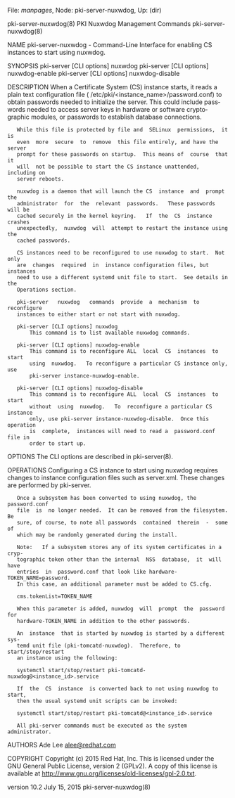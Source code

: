 File: *manpages*,  Node: pki-server-nuxwdog,  Up: (dir)

pki-server-nuxwdog(8)   PKI Nuxwdog Management Commands  pki-server-nuxwdog(8)



NAME
       pki-server-nuxwdog  -  Command-Line Interface for enabling CS instances
       to start using nuxwdog.


SYNOPSIS
       pki-server [CLI options] nuxwdog
       pki-server [CLI options] nuxwdog-enable
       pki-server [CLI options] nuxwdog-disable


DESCRIPTION
       When a Certificate System (CS) instance starts, it reads a  plain  text
       configuration  file ( /etc/pki/<instance_name>/password.conf) to obtain
       passwords needed to initialize the server.  This  could  include  pass‐
       words  needed  to  access  server  keys in hardware or software crypto‐
       graphic modules, or passwords to establish database connections.

       While this file is protected by file and  SELinux  permissions,  it  is
       even  more  secure  to  remove  this file entirely, and have the server
       prompt for these passwords on startup.  This means of  course  that  it
       will  not be possible to start the CS instance unattended, including on
       server reboots.

       nuxwdog is a daemon that will launch the CS  instance  and  prompt  the
       administrator  for  the  relevant  passwords.   These passwords will be
       cached securely in the kernel keyring.   If  the  CS  instance  crashes
       unexpectedly,  nuxwdog  will  attempt to restart the instance using the
       cached passwords.

       CS instances need to be reconfigured to use nuxwdog to start.  Not only
       are  changes  required  in  instance configuration files, but instances
       need to use a different systemd unit file to start.  See details in the
       Operations section.

       pki-server   nuxwdog   commands  provide  a  mechanism  to  reconfigure
       instances to either start or not start with nuxwdog.

       pki-server [CLI options] nuxwdog
           This command is to list available nuxwdog commands.

       pki-server [CLI options] nuxwdog-enable
           This command is to reconfigure ALL  local  CS  instances  to  start
           using  nuxwdog.   To reconfigure a particular CS instance only, use
           pki-server instance-nuxwdog-enable.

       pki-server [CLI options] nuxwdog-disable
           This command is to reconfigure ALL  local  CS  instances  to  start
           without  using  nuxwdog.   To  reconfigure a particular CS instance
           only, use pki-server instance-nuxwdog-disable.  Once this operation
           is  complete,  instances will need to read a  password.conf file in
           order to start up.


OPTIONS
       The CLI options are described in pki-server(8).


OPERATIONS
       Configuring a CS instance to start using nuxwdog  requires  changes  to
       instance  configuration  files  such  as server.xml.  These changes are
       performed by pki-server.

       Once a subsystem has been converted to using nuxwdog, the password.conf
       file  is  no longer needed.  It can be removed from the filesystem.  Be
       sure, of course, to note all passwords  contained  therein  -  some  of
       which may be randomly generated during the install.

       Note:   If a subsystem stores any of its system certificates in a cryp‐
       tographic token other than the internal  NSS  database,  it  will  have
       entries  in  password.conf that look like hardware-TOKEN_NAME=password.
       In this case, an additional parameter must be added to CS.cfg.

       cms.tokenList=TOKEN_NAME

       When this parameter is added, nuxwdog  will  prompt  the  password  for
       hardware-TOKEN_NAME in addition to the other passwords.

       An  instance  that is started by nuxwdog is started by a different sys‐
       temd unit file (pki-tomcatd-nuxwdog).  Therefore, to start/stop/restart
       an instance using the following:

       systemctl start/stop/restart pki-tomcatd-nuxwdog@<instance_id>.service

       If  the  CS  instance  is converted back to not using nuxwdog to start,
       then the usual systemd unit scripts can be invoked:

       systemctl start/stop/restart pki-tomcatd@<instance_id>.service

       All pki-server commands must be executed as the system administrator.


AUTHORS
       Ade Lee <alee@redhat.com>


COPYRIGHT
       Copyright (c) 2015 Red Hat, Inc. This is licensed under the GNU General
       Public  License, version 2 (GPLv2). A copy of this license is available
       at http://www.gnu.org/licenses/old-licenses/gpl-2.0.txt.



version 10.2                     July 15, 2015           pki-server-nuxwdog(8)
